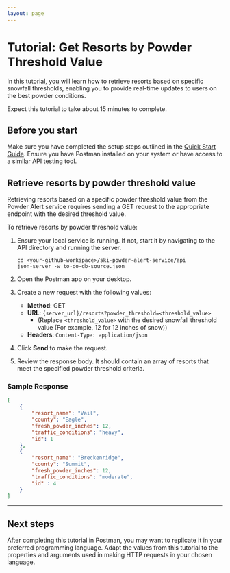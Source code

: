 ```yaml
---
layout: page
---
```


# Tutorial: Get Resorts by Powder Threshold Value

In this tutorial, you will learn how to retrieve resorts based on specific snowfall thresholds, enabling you to provide real-time updates to users on the best powder conditions.

Expect this tutorial to take about 15 minutes to complete.

## Before you start

Make sure you have completed the setup steps outlined in the [Quick Start Guide](../ski-powder-alert-service/quick-start). Ensure you have Postman installed on your system or have access to a similar API testing tool.

## Retrieve resorts by powder threshold value

Retrieving resorts based on a specific powder threshold value from the Powder Alert service requires sending a GET request to the appropriate endpoint with the desired threshold value.

To retrieve resorts by powder threshold value:

1. Ensure your local service is running. If not, start it by navigating to the API directory and running the server.

    ```shell
    cd <your-github-workspace>/ski-powder-alert-service/api
    json-server -w to-do-db-source.json
    ```

2. Open the Postman app on your desktop.

3. Create a new request with the following values:
    - **Method**: GET
    - **URL**: `{server_url}/resorts?powder_threshold=<threshold_value>`
        - (Replace `<threshold_value>` with the desired snowfall threshold value (For example, 12 for 12 inches of snow))
    - **Headers**: `Content-Type: application/json`

4. Click **Send** to make the request.

5. Review the response body. It should contain an array of resorts that meet the specified powder threshold criteria.

### Sample Response

```json
[
    {
        "resort_name": "Vail",
        "county": "Eagle",
        "fresh_powder_inches": 12,
        "traffic_conditions": "heavy",
        "id": 1
    },
    {
        "resort_name": "Breckenridge",
        "county": "Summit",
        "fresh_powder_inches": 12,
        "traffic_conditions": "moderate",
        "id" : 4
    }
]
```

---

## Next steps

After completing this tutorial in Postman, you may want to replicate it in your preferred programming language. Adapt the values from this tutorial to the properties and arguments used in making HTTP requests in your chosen language.
